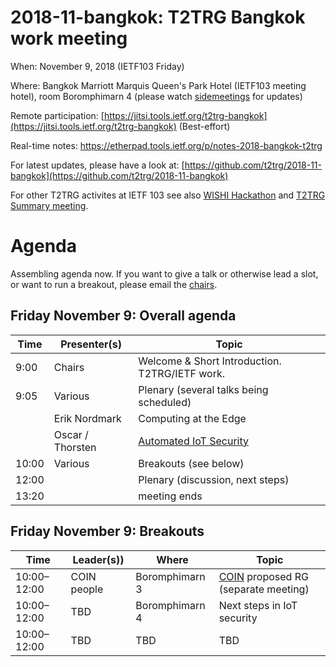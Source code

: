 # 2018-11-bangkok: T2TRG Bangkok work meeting

When: November 9, 2018 (IETF103 Friday)

Where: Bangkok Marriott Marquis Queen's Park Hotel (IETF103 meeting
  hotel), room Boromphimarn 4 (please watch [sidemeetings][] for updates)

[sidemeetings]: https://trac.ietf.org/trac/ietf/meeting/wiki/103sidemeetings#FRIDAY

Remote participation: [https://jitsi.tools.ietf.org/t2trg-bangkok](https://jitsi.tools.ietf.org/t2trg-bangkok) (Best-effort)

Real-time notes: <https://etherpad.tools.ietf.org/p/notes-2018-bangkok-t2trg>

<!-- Registration: [https://goo.gl/forms/Xu7ZGq7igzyDOf8U2](https://goo.gl/forms/Xu7ZGq7igzyDOf8U2) -->

For latest updates, please have a look at: [https://github.com/t2trg/2018-11-bangkok](https://github.com/t2trg/2018-11-bangkok)

For other T2TRG activites at IETF 103 see also [WISHI Hackathon](https://github.com/t2trg/wishi/wiki/Hackathon-Planning) and [T2TRG Summary meeting](https://github.com/t2trg/2018-ietf103).

# Agenda

Assembling agenda now.  If you want to give a talk or otherwise lead a
slot, or want to run a breakout, please email the [chairs](mailto:t2trg-chairs@irtf.org).

## Friday November 9: Overall agenda

|  Time | Presenter(s)     | Topic                                          |
|-------|------------------|------------------------------------------------|
|  9:00 | Chairs           | Welcome & Short Introduction. T2TRG/IETF work. |
|  9:05 | Various          | Plenary (several talks being scheduled)        |
|       | Erik Nordmark    | Computing at the Edge                          |
|       | Oscar / Thorsten | [Automated IoT Security][auto-iot-sec]         |
| 10:00 | Various          | Breakouts (see below)                          |
| 12:00 |                  | Plenary (discussion, next steps)               |
| 13:20 |                  | meeting ends                                   |


## Friday November 9: Breakouts

| Time        | Leader(s))  | Where          | Topic                                   |
|-------------|-------------|----------------|-----------------------------------------|
| 10:00–12:00 | COIN people | Boromphimarn 3 | [COIN][] proposed RG (separate meeting) |
| 10:00–12:00 | TBD         | Boromphimarn 4 | Next steps in IoT security              |
| 10:00–12:00 | TBD         | TBD            | TBD                                     |

[COIN]: https://trac.ietf.org/trac/irtf/wiki/coin
[coral]: https://tools.ietf.org/html/draft-hartke-t2trg-coral-05
[WISHI]: http://wishi.space/ "Work on IoT Semantic/Hypermedia Interoperability | wishi"
[auto-iot-sec]: https://tools.ietf.org/html/draft-garciamorchon-t2trg-automated-iot-security-00
